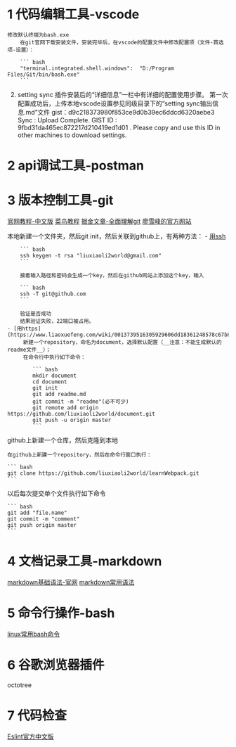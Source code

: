 # 1 代码编辑工具-vscode

    修改默认终端为bash.exe
        在git官网下载安装文件，安装完毕后，在vscode的配置文件中修改配置项（文件-首选项-设置）：

        ``` bash
        "terminal.integrated.shell.windows":  "D:/Program Files/Git/bin/bash.exe"
        ```

   2. setting sync
        插件安装后的“详细信息”一栏中有详细的配置使用步骤。
        第一次配置成功后，上传本地vscode设置参见同级目录下的“setting sync输出信息.md”文件
        gist：d9c218373980f853ce9d0b39ec6ddcd6320aebe3
        Sync : Upload Complete. GIST ID :  9fbd31da465ec872217d210419ed1d01 . Please copy and use this ID in other machines to download settings.

# 2 api调试工具-postman

# 3 版本控制工具-git

[官网教程-中文版](https://git-scm.com/book/zh/v2)
[菜鸟教程](http://www.runoob.com/git/git-tutorial.html)
[掘金文章-全面理解git](https://juejin.im/post/582bd0b4da2f600063d4f89e)
[廖雪峰的官方网站](https://www.liaoxuefeng.com/wiki/0013739516305929606dd18361248578c67b8067c8c017b000)

本地新建一个文件夹，然后git init，然后关联到github上，有两种方法：
    - [用ssh](http://www.runoob.com/git/git-remote-repo.html)

        ``` bash
        ssh keygen -t rsa "liuxiaoli2world@gmail.com"
        ```

        接着输入路径和密码会生成一个key，然后在github网站上添加这个key，输入

        ``` bash
        ssh -T git@github.com
        ```

        验证是否成功
        结果验证失败，22端口被占用。
    - [用https](https://www.liaoxuefeng.com/wiki/0013739516305929606dd18361248578c67b8067c8c017b000/0013752340242354807e192f02a44359908df8a5643103a000)
         新建一个repository，命名为document，选择默认配置（__注意：不能生成默认的readme文件__）；
         在命令行中执行如下命令：

            ``` bash
            mkdir document
            cd document
            git init
            git add readme.md
            git commit -m "readme"(必不可少)
            git remote add origin https://github.com/liuxiaoli2world/document.git
            git push -u origin master
            ```

 github上新建一个仓库，然后克隆到本地

    在github上新建一个repository，然后在命令行窗口执行：

    ``` bash
    git clone https://github.com/liuxiaoli2world/learnWebpack.git
    ```

 以后每次提交单个文件执行如下命令

    ``` bash
    git add "file.name"
    git commit -m "comment"
    git push origin master
    ```

# 4 文档记录工具-markdown

[markdown基础语法-官网](http://www.markdown.cn/)
[markdown常用语法](http://wuxiaolong.me/2016/10/11/markdownGuide/)

# 5 命令行操作-bash

[linux常用bash命令](https://www.cnblogs.com/savorboard/p/bash-guide.html)

# 6 谷歌浏览器插件
octotree

# 7 代码检查

[Eslint官方中文版](http://eslint.cn/)